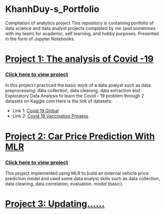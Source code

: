 
# KhanhDuy-s_Portfolio
Compilation of analytics project
This repository is containing portfolio of data science and data analyst projects completed by me (and sometimes with my team) for academic, self learning, and hobby purposes. Presented in the form of Jupyter Notebooks.


# [Project 1: The analysis of Covid -19](https://github.com/thkduy2001/KhanhDuy-s_Portfolio/tree/main/Project1_TheAnalysisOfCovid19)
### [Click here to view project](https://github.com/thkduy2001/KhanhDuy-s_Portfolio/tree/main/Project1_TheAnalysisOfCovid19)
In this project I practiced the basic work of a data analyst such as data preprocessing: data collection, data cleaning, data extraction and Exploratory Data Analysis to learn the Covid - 19 problem through 2 datasets on Kaggle.com
Here is the link of datasets:
- Link 1: [Covid 19 Global](https://www.kaggle.com/datasets/josephassaker/covid19-global-dataset)
- Link 2: [Covid 19 Vaccination Progess](https://www.kaggle.com/datasets/gpreda/covid-world-vaccination-progress)

# [Project 2: Car Price Prediction With MLR](https://github.com/thkduy2001/KhanhDuy-s_Portfolio/tree/main/Project2_CarPricePrediction_MLR)
### [Click here to view project](https://github.com/thkduy2001/KhanhDuy-s_Portfolio/tree/main/Project2_CarPricePrediction_MLR)
This project implemented using MLR to build an external vehicle price prediction model and used some data analyst skills such as data collection, data cleaning, data correlation, evaluation. model (basic).

# [Project 3: Updating......]()

